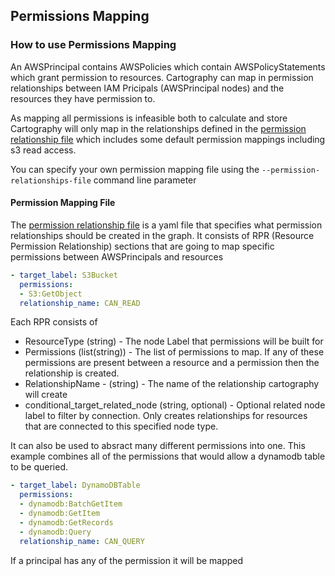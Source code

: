 ## Permissions Mapping

### How to use Permissions Mapping
An AWSPrincipal contains AWSPolicies which contain AWSPolicyStatements which grant permission to resources. Cartography can map in permission relationships between IAM Pricipals (AWSPrincipal  nodes) and the resources they have permission to.

As mapping all permissions is infeasible both to calculate and store Cartography will only map in the relationships defined in the [permission relationship file](https://github.com/cartography-cncf/cartography/blob/master/cartography/data/permission_relationships.yaml) which includes some default permission mappings including s3 read access.

You can specify your own permission mapping file using the `--permission-relationships-file` command line parameter

#### Permission Mapping File
The [permission relationship file](https://github.com/cartography-cncf/cartography/blob/master/cartography/data/permission_relationships.yaml) is a yaml file that specifies what permission relationships should be created in the graph. It consists of RPR (Resource Permission Relationship) sections that are going to map specific permissions between AWSPrincipals and resources
```yaml
- target_label: S3Bucket
  permissions:
  - S3:GetObject
  relationship_name: CAN_READ
```
Each RPR consists of
- ResourceType (string) - The node Label that permissions will be built for
- Permissions (list(string)) - The list of permissions to map. If any of these permissions are present between a resource and a permission then the relationship is created.
- RelationshipName - (string) - The name of the relationship cartography will create
- conditional_target_related_node (string, optional) - Optional related node label to filter by connection. Only creates relationships for resources that are connected to this specified node type.


It can also be used to absract many different permissions into one. This example combines all of the permissions that would allow a dynamodb table to be queried.
```yaml
- target_label: DynamoDBTable
  permissions:
  - dynamodb:BatchGetItem
  - dynamodb:GetItem
  - dynamodb:GetRecords
  - dynamodb:Query
  relationship_name: CAN_QUERY
```
If a principal has any of the permission it will be mapped
